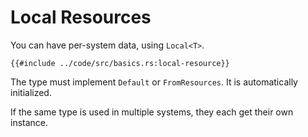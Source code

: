 # Local Resources

You can have per-system data, using `Local<T>`.

```rust,no_run,noplayground
{{#include ../code/src/basics.rs:local-resource}}
```

The type must implement `Default` or `FromResources`. It is automatically initialized.

If the same type is used in multiple systems, they each get their own instance.
